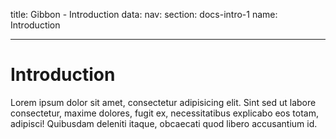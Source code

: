 title: Gibbon - Introduction
data:
  nav:
    section: docs-intro-1
    name: Introduction

---

# Introduction

Lorem ipsum dolor sit amet, consectetur adipisicing elit. Sint sed ut labore consectetur, maxime dolores, fugit ex, necessitatibus explicabo eos totam, adipisci! Quibusdam deleniti itaque, obcaecati quod libero accusantium id.
